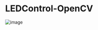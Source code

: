 # LEDControl-OpenCV


![image](https://github.com/Swetha5021/LEDControl-OpenCV/assets/110710815/22e989a7-0e79-4ca6-9499-c7c142f5e836)
